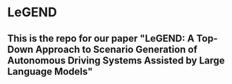 # LeGEND
## This is the repo for our paper "LeGEND: A Top-Down Approach to Scenario Generation of Autonomous Driving Systems Assisted by Large Language Models"
